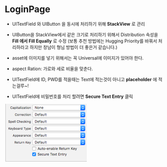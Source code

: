 # LoginPage

- UITextField 와 UIButton 을 동시에 처리하기 위해 **StackView** 로 관리
- UIButton을 StackView에서 같은 크기로 처리하기 위해서 Distribution 속성을 **Fill 에서 Fill Equally** 로 수정
(보통 추천 방법에는 Hugging Priority를 바꿔서 처리하라고 하지만 창남이 형님 방법이 더 좋은거 같습니다.)


- asset에 이미지를 넣기 위해서는 꼭 Universal에 이미지가 있어야 한다.
- aspect Ration: 가로와 세로 비율을 맞춘다.


- UITextField에 ID, PWD를 적을때는 Text에 적는것이 아니고 **placeholder** 에 적는걸루~!
- UITextField에 비밀번호를 처리 할려면 **Secure Text Entry** 클릭


![secure](./images/SecureTextEntry.png)
